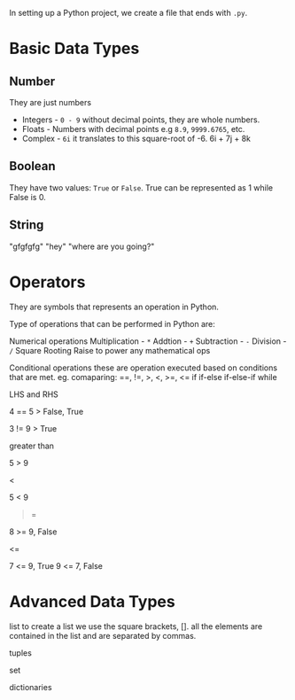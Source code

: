 In setting up a Python project, we create a file that ends with `.py`.

# Basic Data Types

## Number

They are just numbers

- Integers - `0 - 9` without decimal points, they are whole numbers.
- Floats - Numbers with decimal points e.g `8.9`, `9999.6765`, etc.
- Complex - `6i` it translates to this square-root of -6. 6i + 7j + 8k

## Boolean

They have two values: `True` or `False`. True can be represented as 1 while False is 0.

## String

"gfgfgfg"
"hey"
"where are you going?"

# Operators

They are symbols that represents an operation in Python.

Type of operations that can be performed in Python are:

Numerical operations
Multiplication - `*`
Addtion - `+`
Subtraction - `-`
Division - `/`
Square Rooting
Raise to power
any mathematical ops

Conditional operations
these are operation executed based on conditions that are met.
eg.
comaparing: ==, !=, >, <, >=, <=
if
if-else
if-else-if
while

LHS and RHS

4 == 5 > False, True

3 != 9 > True

>

greater than

5 > 9

<

5 < 9

> =

8 >= 9, False

<=

7 <= 9, True
9 <= 7, False

# Advanced Data Types

list
to create a list we use the square brackets, []. all the elements are contained in the list and are separated by commas.

tuples

set

dictionaries
